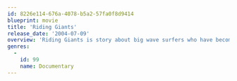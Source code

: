 ```yaml
---
id: 8226e114-676a-4078-b5a2-57fa0f8d9414
blueprint: movie
title: 'Riding Giants'
release_date: '2004-07-09'
overview: 'Riding Giants is story about big wave surfers who have become heroes and legends in their sport. Directed by the skateboard guru Stacy Peralta.'
genres:
  -
    id: 99
    name: Documentary
---
```

